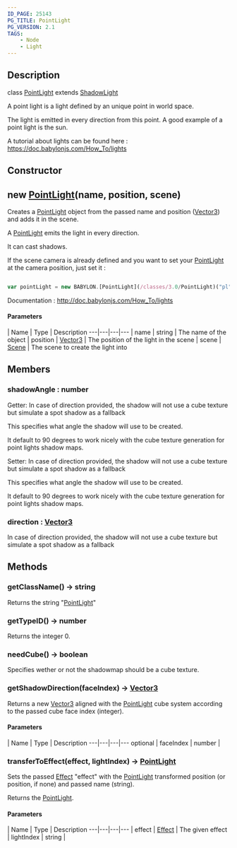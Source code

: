 ```yaml
---
ID_PAGE: 25143
PG_TITLE: PointLight
PG_VERSION: 2.1
TAGS:
    - Node
    - Light
---
```

## Description

class [PointLight](/classes/3.0/PointLight) extends [ShadowLight](/classes/3.0/ShadowLight)

A point light is a light defined by an unique point in world space.

The light is emitted in every direction from this point. A good example of a point light is the sun.

A tutorial about lights can be found here : https://doc.babylonjs.com/How_To/lights

## Constructor

## new [PointLight](/classes/3.0/PointLight)(name, position, scene)

Creates a [PointLight](/classes/3.0/PointLight) object from the passed name and position ([Vector3](/classes/3.0/Vector3)) and adds it in the scene.

A [PointLight](/classes/3.0/PointLight) emits the light in every direction.

It can cast shadows.

If the scene camera is already defined and you want to set your [PointLight](/classes/3.0/PointLight) at the camera position, just set it :

```javascript

var pointLight = new BABYLON.[PointLight](/classes/3.0/PointLight)("pl", camera.position, scene);

```

Documentation : http://doc.babylonjs.com/How_To/lights

#### Parameters
 | Name | Type | Description
---|---|---|---
 | name | string |      The name of the object
 | position | [Vector3](/classes/3.0/Vector3) |      The position of the light in the scene
 | scene | [Scene](/classes/3.0/Scene) |      The scene to create the light into
## Members

### shadowAngle : number

Getter: In case of direction provided, the shadow will not use a cube texture but simulate a spot shadow as a fallback

This specifies what angle the shadow will use to be created.

It default to 90 degrees to work nicely with the cube texture generation for point lights shadow maps.

Setter: In case of direction provided, the shadow will not use a cube texture but simulate a spot shadow as a fallback

This specifies what angle the shadow will use to be created.

It default to 90 degrees to work nicely with the cube texture generation for point lights shadow maps.

### direction : [Vector3](/classes/3.0/Vector3)

In case of direction provided, the shadow will not use a cube texture but simulate a spot shadow as a fallback

## Methods

### getClassName() &rarr; string

Returns the string "[PointLight](/classes/3.0/PointLight)"
### getTypeID() &rarr; number

Returns the integer 0.
### needCube() &rarr; boolean

Specifies wether or not the shadowmap should be a cube texture.
### getShadowDirection(faceIndex) &rarr; [Vector3](/classes/3.0/Vector3)

Returns a new [Vector3](/classes/3.0/Vector3) aligned with the [PointLight](/classes/3.0/PointLight) cube system according to the passed cube face index (integer).

#### Parameters
 | Name | Type | Description
---|---|---|---
optional | faceIndex | number |    

### transferToEffect(effect, lightIndex) &rarr; [PointLight](/classes/3.0/PointLight)

Sets the passed [Effect](/classes/3.0/Effect) "effect" with the [PointLight](/classes/3.0/PointLight) transformed position (or position, if none) and passed name (string).

Returns the [PointLight](/classes/3.0/PointLight).

#### Parameters
 | Name | Type | Description
---|---|---|---
 | effect | [Effect](/classes/3.0/Effect) |      The given effect
 | lightIndex | string | 
